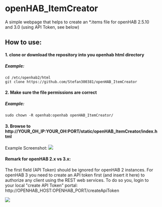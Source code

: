 # openHAB_ItemCreator

A simple webpage that helps to create an \*.items file for openHAB 2.5.10 and 3.0 (using API Token, see below)

## How to use:
#### 1. clone or download the repository into you openhab html directory 
##### Example:
```
cd /etc/openhab2/html
git clone https://github.com/Stefan300381/openHAB_ItemCreator
```
#### 2. Make sure the file permissions are correct 
##### Example:
```
sudo chown -R openhab:openhab openHAB_ItemCreator/
```
#### 3. Browse to http://YOUR_OH_IP:YOUR_OH:PORT/static/openHAB_ItemCreator/index.html

Example Screenshot:
![](https://raw.githubusercontent.com/Stefan300381/openHAB_ItemCreator/dev/assets/demo.png)

#### Remark for openHAB 2.x vs 3.x:
The first field (API Token) should be ignored for openHAB 2 instances.
For openHAB 3 you need to create an API token first (and insert it here) to authorize any client using the REST web services.
To do so you, login to your local "create API Token" portal: http://OPENHAB_HOST:OPENHAB_PORT/createApiToken

![](https://raw.githubusercontent.com/Stefan300381/openHAB_ItemCreator/dev/assets/createAPIToken.png)
